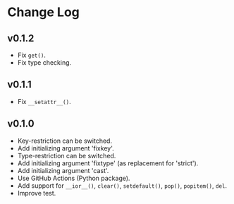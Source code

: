 # Change Log

<!-- TEMPLATE
## v0.0.0

**Implemented enhancements:**
**Fixed bugs:**
**Closed issues:**
**Merged pull requests:**
-->

## v0.1.2

- Fix `get()`.
- Fix type checking.

## v0.1.1

- Fix `__setattr__()`.

## v0.1.0

- Key-restriction can be switched.
- Add initializing argument 'fixkey'.
- Type-restriction can be switched.
- Add initializing argument 'fixtype' (as replacement for 'strict').
- Add initializing argument 'cast'.
- Use GitHub Actions (Python package).
- Add support for `__ior__()`, `clear()`, `setdefault()`, `pop()`, `popitem()`, `del`.
- Improve test.
